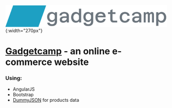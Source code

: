 ![logo](https://github.com/schmev91/gadgetcamp/blob/master/src/img/gadgetcamp-logo.png){:width="270px"}
# [Gadgetcamp](https://schmev91.github.io/gadgetcamp/) - an online e-commerce website
### Using:
- AngularJS
- Bootstrap
- [DummyJSON](https://github.com/Ovi/DummyJSON) for products data
